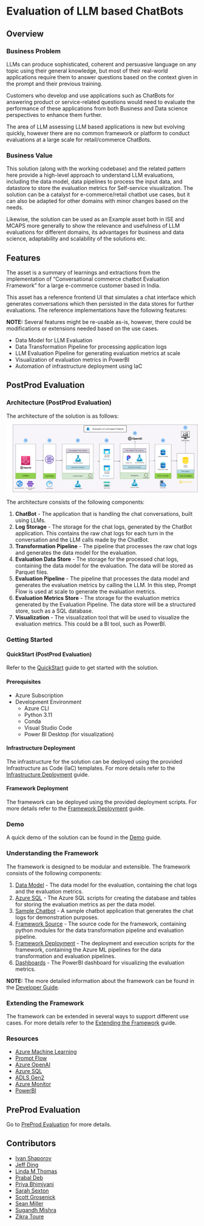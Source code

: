 # Evaluation of LLM based ChatBots

## Overview

### Business Problem

LLMs can produce sophisticated, coherent and persuasive language on any topic using their general knowledge, but most of their real-world applications require them to answer questions based on the context given in the prompt and their previous training.

Customers who develop and use applications such as ChatBots for answering product or service-related questions would need to evaluate the performance of these applications from both Business and Data science perspectives to enhance them further.

The area of LLM assessing LLM based applications is new but evolving quickly, however there are no common framework or platform to conduct evaluations at a large scale for retail/commerce ChatBots.

### Business Value

This solution (along with the working codebase) and the related pattern here provide a high-level approach to understand LLM evaluations, including the data model, data pipelines to process the input data, and datastore to store the evaluation metrics for Self-service visualization. The solution can be a catalyst for e-commerce/retail chatbot use cases, but it can also be adapted for other domains with minor changes based on the needs.

Likewise, the solution can be used as an Example asset both in ISE and MCAPS more generally to show the relevance and usefulness of LLM evaluations for different domains, its advantages for business and data science, adaptability and scalability of the solutions etc. 

## Features
The asset is a summary of learnings and extractions from the implementation of “Conversational commerce chatbot Evaluation Framework” for a large e-commerce customer based in India.

This asset has a reference frontend UI that simulates a chat interface which generates conversations which then persisted in the data stores for further evaluations. The reference implementations have the following features:

**NOTE:** Several features might be re-usable as-is, however, there could be modifications or extensions needed based on the use cases.

* Data Model for LLM Evaluation
* Data Transformation Pipeline for processing application logs
* LLM Evaluation Pipeline for generating evaluation metrics at scale
* Visualization of evaluation metrics in PowerBI
* Automation of infrastructure deployment using IaC

## PostProd Evaluation

### Architecture (PostProd Evaluation)

The architecture of the solution is as follows:

![Architecture](./postprod-eval/docs/images/architecture.png)

The architecture consists of the following components:

1. **ChatBot** - The application that is handling the chat conversations, built using LLMs.
1. **Log Storage** - The storage for the chat logs, generated by the ChatBot application. This contains the raw chat logs for each turn in the conversation and the LLM calls made by the ChatBot.
1. **Transformation Pipeline** - The pipeline that processes the raw chat logs and generates the data model for the evaluation.
1. **Evaluation Data Store** - The storage for the processed chat logs, containing the data model for the evaluation. The data will be stored as Parquet files.
1. **Evaluation Pipeline** - The pipeline that processes the data model and generates the evaluation metrics by calling the LLM. In this step, Prompt Flow is used at scale to generate the evaluation metrics.
1. **Evaluation Metrics Store** - The storage for the evaluation metrics generated by the Evaluation Pipeline. The data store will be a structured store, such as a SQL database.
1. **Visualization** - The visualization tool that will be used to visualize the evaluation metrics. This could be a BI tool, such as PowerBI.

### Getting Started

#### QuickStart (PostProd Evaluation)
Refer to the [QuickStart](./postprod-eval/QuickStart.md) guide to get started with the solution.

#### Prerequisites

- Azure Subscription
- Development Environment
    - Azure CLI
    - Python 3.11
    - Conda
    - Visual Studio Code
    - Power BI Desktop (for visualization)

#### Infrastructure Deployment

The infrastructure for the solution can be deployed using the provided Infrastructure as Code (IaC) templates. For more details refer to the [Infrastructure Deployment](./postprod-eval/docs/01_Infrastructure.md) guide.

#### Framework Deployment

The framework can be deployed using the provided deployment scripts. For more details refer to the [Framework Deployment](./postprod-eval/docs/02_Deployment.md) guide.

### Demo

A quick demo of the solution can be found in the [Demo](./postprod-eval/docs/04_Demo.md) guide.

### Understanding the Framework

The framework is designed to be modular and extensible. The framework consists of the following components:

1. [Data Model](./postprod-eval/docs/images/data_model.png) - The data model for the evaluation, containing the chat logs and the evaluation metrics.
1. [Azure SQL](./postprod-eval/azuresql) - The Azure SQL scripts for creating the database and tables for storing the evaluation metrics as per the data model.
1. [Sample Chatbot](./postprod-eval/sample-chatbot) - A sample chatbot application that generates the chat logs for demonstration purposes.
1. [Framework Source](./postprod-eval/src/llmevalgrader) - The source code for the framework, containing python modules for the data transformation pipeline and evaluation pipeline.
1. [Framework Deployment](./postprod-eval/azureml) - The deployment and execution scripts for the framework, containing the Azure ML pipelines for the data transformation and evaluation pipelines.
1. [Dashboards](./postprod-eval/dashboards) - The PowerBI dashboard for visualizing the evaluation metrics.

**NOTE:** The more detailed information about the framework can be found in the [Developer Guide](./postprod-eval/docs/03_Developer_Guide.md).

### Extending the Framework

The framework can be extended in several ways to support different use cases. For more details refer to the [Extending the Framework](./postprod-eval/docs/05_Extending_the_Framework.md) guide.

### Resources

- [Azure Machine Learning](https://azure.microsoft.com/en-us/products/machine-learning)
- [Prompt Flow](https://microsoft.github.io/promptflow/)
- [Azure OpenAI](https://azure.microsoft.com/en-in/products/ai-services/openai-service)
- [Azure SQL](https://azure.microsoft.com/en-in/products/azure-sql/database)
- [ADLS Gen2](https://learn.microsoft.com/en-us/azure/storage/blobs/data-lake-storage-introduction)
- [Azure Monitor](https://learn.microsoft.com/en-us/azure/azure-monitor/overview)
- [PowerBI](https://www.microsoft.com/en-us/power-platform/products/power-bi/)


## PreProd Evaluation

Go to [PreProd Evaluation](./preprod-eval/weather-chatbot/README.md) for more details.

## Contributors

- [Ivan Shaporov](https://github.com/ivan-shaporov)
- [Jeff Ding](https://github.com/jding05)
- [Linda M Thomas](https://github.com/lindamthomas)
- [Prabal Deb](https://github.com/prabdeb)
- [Priya Bhimjyani](https://github.com/priya-27)
- [Sarah Sexton](https://github.com/SarahSexton)
- [Scott Grosenick](https://github.com/ScoGroMSFT)
- [Sean Miller](https://github.com/seanmiller168)
- [Sugandh Mishra](https://github.com/meghdivya)
- [Zikra Toure](https://github.com/zitoure)
